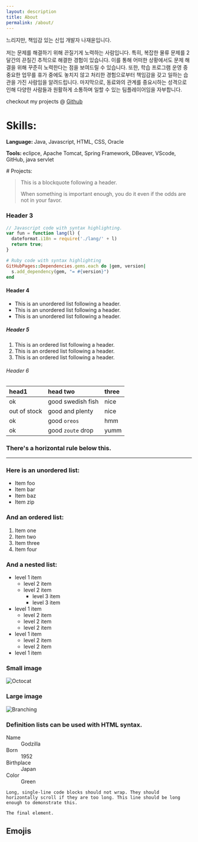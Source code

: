 ```yaml
---
layout: description
title: About
permalink: /about/
---
```


<p>느리지만, 책임감 있는 신입 개발자 나재윤입니다.</p>
<p>저는 문제를 해결하기 위해 끈질기게 노력하는 사람입니다. 특히, 복잡한 물류 문제를 2달간의 끈질긴 추적으로 해결한 경험이 있습니다. 이를 통해 어떠한 상황에서도 문제 해결을 위해 꾸준히 노력한다는 점을 보여드릴 수 있습니다. 또한, 학습 프로그램 운영 중 중요한 업무를 휴가 중에도 놓치지 않고 처리한 경험으로부터 책임감을 갖고 일하는 습관을 가진 사람임을 알려드립니다. 마지막으로, 동료와의 관계를 중요시하는 성격으로 인해 다양한 사람들과 원활하게 소통하며 일할 수 있는 팀플레이어임을 자부합니다.</p>
<p>
checkout my projects @
<a href="https://github.com/Jaeyun-Na">Github</a>
</p>

# Skills:
<p>
<strong> Language: </strong>
Java, Javascript, HTML, CSS, Oracle</p>
<p>
<strong> Tools: </strong>
eclipce, Apache Tomcat, Spring Framework, DBeaver, VScode, GitHub, java servlet
</p>
# Projects:

> This is a blockquote following a header.
>
> When something is important enough, you do it even if the odds are not in your favor.

### Header 3

```js
// Javascript code with syntax highlighting.
var fun = function lang(l) {
  dateformat.i18n = require('./lang/' + l)
  return true;
}
```

```ruby
# Ruby code with syntax highlighting
GitHubPages::Dependencies.gems.each do |gem, version|
  s.add_dependency(gem, "= #{version}")
end
```

#### Header 4

*   This is an unordered list following a header.
*   This is an unordered list following a header.
*   This is an unordered list following a header.

##### Header 5

1.  This is an ordered list following a header.
2.  This is an ordered list following a header.
3.  This is an ordered list following a header.

###### Header 6

| head1        | head two          | three |
|:-------------|:------------------|:------|
| ok           | good swedish fish | nice  |
| out of stock | good and plenty   | nice  |
| ok           | good `oreos`      | hmm   |
| ok           | good `zoute` drop | yumm  |

### There's a horizontal rule below this.

* * *

### Here is an unordered list:

*   Item foo
*   Item bar
*   Item baz
*   Item zip

### And an ordered list:

1.  Item one
1.  Item two
1.  Item three
1.  Item four

### And a nested list:

- level 1 item
  - level 2 item
  - level 2 item
    - level 3 item
    - level 3 item
- level 1 item
  - level 2 item
  - level 2 item
  - level 2 item
- level 1 item
  - level 2 item
  - level 2 item
- level 1 item

### Small image

![Octocat](https://github.githubassets.com/images/icons/emoji/octocat.png)

### Large image

![Branching](https://guides.github.com/activities/hello-world/branching.png)


### Definition lists can be used with HTML syntax.

<dl>
<dt>Name</dt>
<dd>Godzilla</dd>
<dt>Born</dt>
<dd>1952</dd>
<dt>Birthplace</dt>
<dd>Japan</dd>
<dt>Color</dt>
<dd>Green</dd>
</dl>

```
Long, single-line code blocks should not wrap. They should horizontally scroll if they are too long. This line should be long enough to demonstrate this.
```

```
The final element.
```

## Emojis
